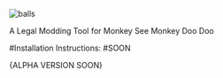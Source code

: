 ![balls](https://github.com/KingNickOfficial/DOO_DK/assets/140984168/77a466df-0d77-42e1-929f-03c8b8a911ce)


A Legal Modding Tool for Monkey See Monkey Doo Doo

#Installation Instructions:
#SOON

{ALPHA VERSION SOON}
